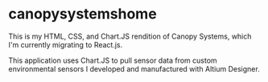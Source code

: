 # canopysystemshome
This is my HTML, CSS, and Chart.JS rendition of Canopy Systems, which I'm currently migrating to React.js. 

This application uses Chart.JS to pull sensor data from custom environmental sensors I developed and manufactured with Altium Designer. 
